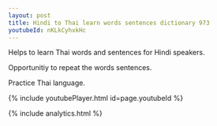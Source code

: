 ```yaml
---
layout: post
title: Hindi to Thai learn words sentences dictionary 973 
youtubeId: nKLkCyhxkHc
---
```

 
 
Helps to learn Thai words and sentences for Hindi speakers.

Opportunitiy to repeat the words sentences. 

Practice Thai language. 
 
{% include youtubePlayer.html id=page.youtubeId %}
 
 
{% include analytics.html %}